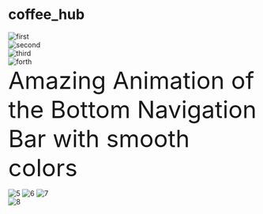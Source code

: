 # coffee_hub


![first](https://user-images.githubusercontent.com/59104705/169694063-317e89a7-295a-4ab4-99f9-e9822319b68c.png)
<br>
![second](https://user-images.githubusercontent.com/59104705/169694217-5422512e-7919-48de-94b5-cee5a7f49197.png)
<br>
![third](https://user-images.githubusercontent.com/59104705/169694219-6d437fd3-7836-4743-bba0-0becd39af957.png)
<br>
![forth](https://user-images.githubusercontent.com/59104705/169694222-ae524092-e510-4dcf-bee8-7ebc93d4a112.png)
<br>
 <font size=50> Amazing Animation of the Bottom Navigation Bar with smooth colors </font>

![5](https://user-images.githubusercontent.com/59104705/169694225-db404db6-181e-4034-85e1-08c355252cb6.png)
![6](https://user-images.githubusercontent.com/59104705/169694228-c974c260-f7a4-4e84-9b1c-9b9d0ce9e957.png)
![7](https://user-images.githubusercontent.com/59104705/169694229-17634d16-83da-491c-b1c9-51a05acced59.png)
<br>
![8](https://user-images.githubusercontent.com/59104705/169694231-ebf3c941-0428-481d-a53b-6283c25b15bc.png)
